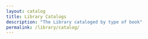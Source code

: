```yaml
---
layout: catalog
title: Library Catalogs
description: "The Library cataloged by type of book"
permalink: /library/catalog/
---
```

